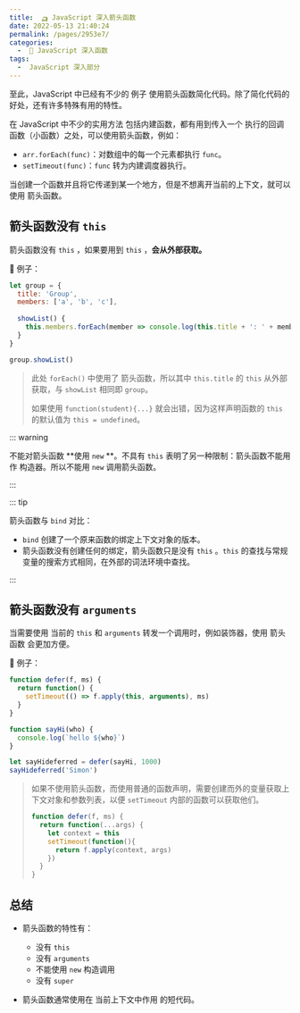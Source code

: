 ```yaml
---
title:  🛺 JavaScript 深入箭头函数
date: 2022-05-13 21:40:24
permalink: /pages/2953e7/
categories:
  -  📗 JavaScript 深入函数
tags:
  -  JavaScript 深入部分
---
```

至此，JavaScript 中已经有不少的 例子 使用箭头函数简化代码。除了简化代码的好处，还有许多特殊有用的特性。

在 JavaScript 中不少的实用方法 包括内建函数，都有用到传入一个 执行的回调函数（小函数）之处，可以使用箭头函数，例如：

+ `arr.forEach(func)`：对数组中的每一个元素都执行 `func`。
+ `setTimeout(func)`：`func` 转为内建调度器执行。



当创建一个函数并且将它传递到某一个地方，但是不想离开当前的上下文，就可以使用 箭头函数。

## 箭头函数没有 `this`

箭头函数没有 `this` ，如果要用到 `this` ，**会从外部获取。**



🌰 例子：

```js
let group = {
  title: 'Group',
  members: ['a', 'b', 'c'],
  
  showList() {
    this.members.forEach(member => console.log(this.title + ': ' + member))
  }
}

group.showList()
```

> 此处 `forEach()` 中使用了 箭头函数，所以其中 `this.title` 的 `this` 从外部获取，与 `showList` 相同即 `group`。
>
> 如果使用 `function(student){...}` 就会出错，因为这样声明函数的 `this` 的默认值为 `this = undefined`。



::: warning

不能对箭头函数 **使用 `new` **。不具有 `this` 表明了另一种限制：箭头函数不能用作 构造器。所以不能用 `new` 调用箭头函数。

:::

::: tip

箭头函数与 `bind` 对比：

+ `bind` 创建了一个原来函数的绑定上下文对象的版本。
+ 箭头函数没有创建任何的绑定，箭头函数只是没有 `this` 。`this` 的查找与常规变量的搜索方式相同，在外部的词法环境中查找。

:::



## 箭头函数没有 `arguments`

当需要使用 当前的 `this` 和 `arguments` 转发一个调用时，例如装饰器，使用 箭头函数 会更加方便。



🌰 例子：

```js
function defer(f, ms) {
  return function() {
    setTimeout(() => f.apply(this, arguments), ms)
  }
}

function sayHi(who) {
  console.log(`hello ${who}`)
}

let sayHideferred = defer(sayHi, 1000)
sayHideferred('Simon') 
```

> 如果不使用箭头函数，而使用普通的函数声明，需要创建而外的变量获取上下文对象和参数列表，以便 `setTimeout` 内部的函数可以获取他们。
>
> ```js
> function defer(f, ms) {
>   return function(...args) {
>     let context = this
>     setTimeout(function(){
>       return f.apply(context, args)
>     })
>   }
> }
> ```



## 总结

+ 箭头函数的特性有：
  + 没有 `this`
  + 没有 `arguments`
  + 不能使用 `new` 构造调用
  + 没有 `super`

+ 箭头函数通常使用在 当前上下文中作用 的短代码。